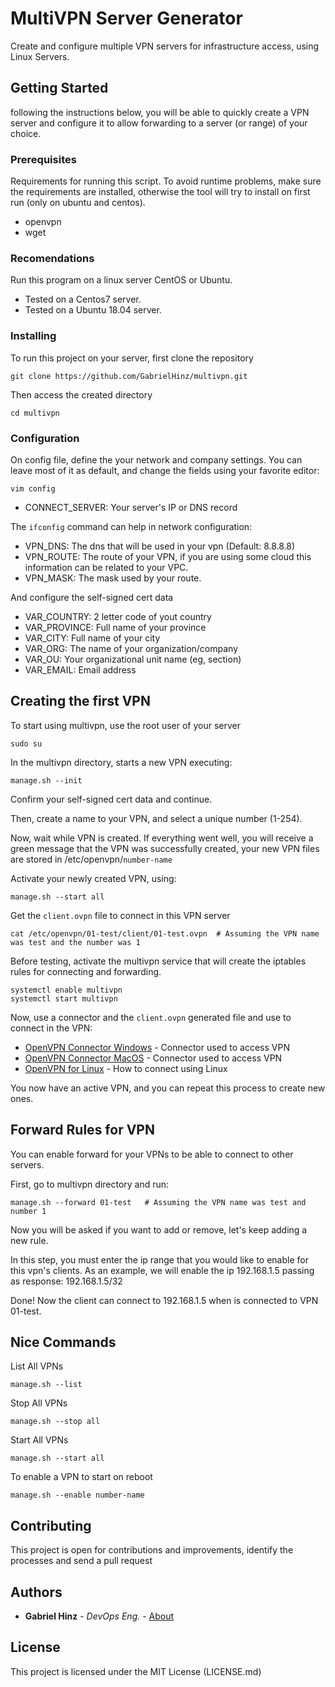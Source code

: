 # MultiVPN Server Generator
Create and configure multiple VPN servers for infrastructure access, using Linux Servers.

## Getting Started
following the instructions below, you will be able to quickly create a VPN server and configure it to allow forwarding to a server (or range) of your choice.

### Prerequisites
Requirements for running this script. To avoid runtime problems, make sure the requirements are installed, otherwise the tool will try to install on first run (only on ubuntu and centos).
- openvpn
- wget

### Recomendations
Run this program on a linux server CentOS or Ubuntu.
* Tested on a Centos7 server.
* Tested on a Ubuntu 18.04 server.

### Installing
To run this project on your server, first clone the repository

    git clone https://github.com/GabrielHinz/multivpn.git
    
Then access the created directory
 
    cd multivpn
    
### Configuration 
On config file, define the your network and company settings. You can leave most of it as default, and change the fields using your favorite editor:

    vim config

* CONNECT_SERVER: Your server's IP or DNS record

The `ifconfig` command can help in network configuration:

* VPN_DNS: The dns that will be used in your vpn (Default: 8.8.8.8)
* VPN_ROUTE: The route of your VPN, if you are using some cloud this information can be related to your VPC.
* VPN_MASK: The mask used by your route.

And configure the self-signed cert data
* VAR_COUNTRY: 2 letter code of yout country
* VAR_PROVINCE: Full name of your province
* VAR_CITY: Full name of your city
* VAR_ORG: The name of your organization/company
* VAR_OU: Your organizational unit name (eg, section)
* VAR_EMAIL: Email address

## Creating the first VPN
To start using multivpn, use the root user of your server
    
    sudo su
    
In the multivpn directory, starts a new VPN executing:

    manage.sh --init
    
Confirm your self-signed cert data and continue. 

Then, create a name to your VPN, and select a unique number (1-254).

Now, wait while VPN is created. If everything went well, you will receive a green message that the VPN was successfully created,
your new VPN files are stored in /etc/openvpn/`number-name`

Activate your newly created VPN, using:
    
    manage.sh --start all
    
Get the `client.ovpn` file to connect in this VPN server

    cat /etc/openvpn/01-test/client/01-test.ovpn  # Assuming the VPN name was test and the number was 1

Before testing, activate the multivpn service that will create the iptables rules for connecting and forwarding.
    
    systemctl enable multivpn
    systemctl start multivpn
    
Now, use a connector and the `client.ovpn` generated file and use to connect in the VPN:
 - [OpenVPN Connector Windows](https://openvpn.net/client-connect-vpn-for-windows/) - Connector used to access VPN
 - [OpenVPN Connector MacOS](https://openvpn.net/client-connect-vpn-for-mac-os/) - Connector used to access VPN
 - [OpenVPN for Linux](https://openvpn.net/vpn-server-resources/connecting-to-access-server-with-linux/) - How to connect using Linux
 
 You now have an active VPN, and you can repeat this process to create new ones.
 
 ## Forward Rules for VPN
You can enable forward for your VPNs to be able to connect to other servers.

First, go to multivpn directory and run:

    manage.sh --forward 01-test   # Assuming the VPN name was test and number 1
    
Now you will be asked if you want to add or remove, let's keep adding a new rule.

In this step, you must enter the ip range that you would like to enable for this vpn's clients.
As an example, we will enable the ip 192.168.1.5 passing as response: 192.168.1.5/32

Done! Now the client can connect to 192.168.1.5 when is connected to VPN 01-test.

## Nice Commands

List All VPNs 

    manage.sh --list

Stop All VPNs

    manage.sh --stop all

Start All VPNs

    manage.sh --start all
    
To enable a VPN to start on reboot

    manage.sh --enable number-name
    
## Contributing
This project is open for contributions and improvements, identify the processes and send a pull request

## Authors
- **Gabriel Hinz** - *DevOps Eng.* -
    [About](https://github.com/GabrielHinz)
    
## License
This project is licensed under the MIT License (LICENSE.md)
